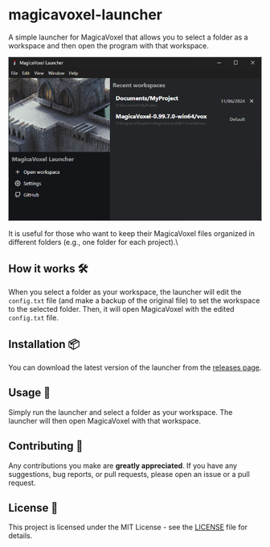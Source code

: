 # magicavoxel-launcher

A simple launcher for MagicaVoxel that allows you to select a folder as a workspace and then open the program with that workspace.

<p align="center">
  <img src="./docs/example.png" alt="Example screenshot" />
</p>

It is useful for those who want to keep their MagicaVoxel files organized in different folders (e.g., one folder for each project).\

## How it works 🛠️

When you select a folder as your workspace, the launcher will edit the `config.txt` file (and make a backup of the original file) to set the workspace to the selected folder. Then, it will open MagicaVoxel with the edited `config.txt` file.

## Installation 📦

You can download the latest version of the launcher from the [releases page](https://github.com/Kan-A-Pesh/magicavoxel-launcher/releases).

## Usage 🚀

Simply run the launcher and select a folder as your workspace. The launcher will then open MagicaVoxel with that workspace.

## Contributing 🤝

Any contributions you make are **greatly appreciated**. If you have any suggestions, bug reports, or pull requests, please open an issue or a pull request.

## License 📝

This project is licensed under the MIT License - see the [LICENSE](LICENSE) file for details.
